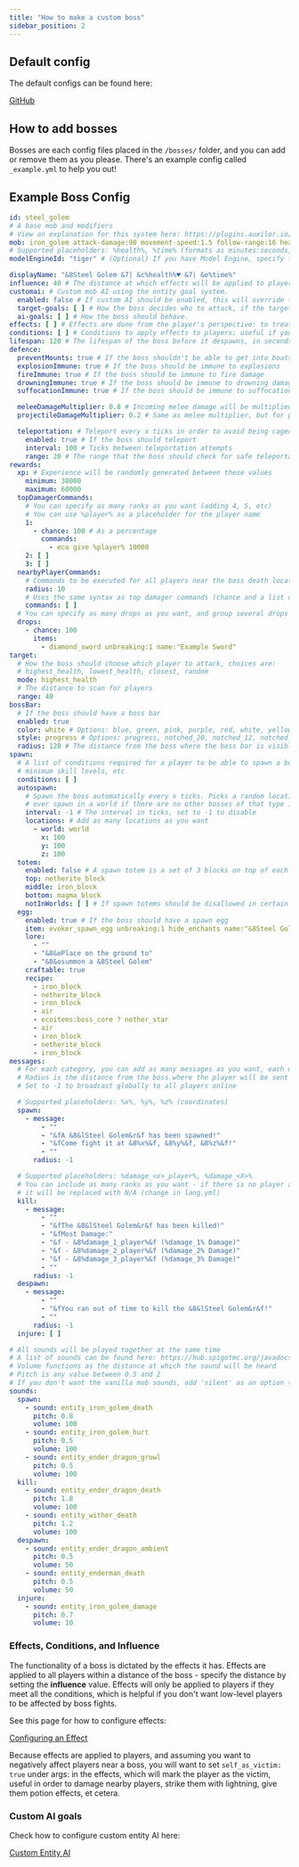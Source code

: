 ```yaml
---
title: "How to make a custom boss"
sidebar_position: 2
---
```


## Default config
The default configs can be found here:

[GitHub](https://github.com/Auxilor/EcoBosses/blob/master/eco-core/core-plugin/src/main/resources/bosses/)

## How to add bosses
Bosses are each config files placed in the `/bosses/` folder, and you can add or remove them as you please. There's an example config called `_example.yml` to help you out!

## Example Boss Config

```yaml
id: steel_golem
# A base mob and modifiers
# View an explanation for this system here: https://plugins.auxilor.io/all-plugins/the-entity-lookup-system
mob: iron_golem attack-damage:90 movement-speed:1.5 follow-range:16 health:1200
# Supported placeholders: %health%, %time% (formats as minutes:seconds, eg 1:56)
modelEngineId: "tiger" # (Optional) If you have Model Engine, specify the ID here.

displayName: "&8Steel Golem &7| &c%health%♥ &7| &e%time%"
influence: 40 # The distance at which effects will be applied to players
customai: # Custom mob AI using the entity goal system.
  enabled: false # If custom AI should be enabled, this will override the vanilla mob behaviour.
  target-goals: [ ] # How the boss decides who to attack, if the target mode isn't being used.
  ai-goals: [ ] # How the boss should behave.
effects: [ ] # Effects are done from the player's perspective: to treat the player as the victim, use the self_as_victim option in args
conditions: [ ] # Conditions to apply effects to players; useful if you don't want to affect low-level players
lifespan: 120 # The lifespan of the boss before it despawns, in seconds. Set to a massive number to disable.
defence:
  preventMounts: true # If the boss shouldn't be able to get into boats, minecarts, etc
  explosionImmune: true # If the boss should be immune to explosions
  fireImmune: true # If the boss should be immune to fire damage
  drowningImmune: true # If the boss should be immune to drowning damage
  suffocationImmune: true # If the boss should be immune to suffocation

  meleeDamageMultiplier: 0.8 # Incoming melee damage will be multiplied by this value. Set to 0 to render immune against melee
  projectileDamageMultiplier: 0.2 # Same as melee multiplier, but for projectiles

  teleportation: # Teleport every x ticks in order to avoid being caged in obsidian or similar
    enabled: true # If the boss should teleport
    interval: 100 # Ticks between teleportation attempts
    range: 20 # The range that the boss should check for safe teleportation blocks.
rewards:
  xp: # Experience will be randomly generated between these values
    minimum: 30000
    maximum: 60000
  topDamagerCommands:
    # You can specify as many ranks as you want (adding 4, 5, etc)
    # You can use %player% as a placeholder for the player name
    1:
      - chance: 100 # As a percentage
        commands:
          - eco give %player% 10000
    2: [ ]
    3: [ ]
  nearbyPlayerCommands:
    # Commands to be executed for all players near the boss death location
    radius: 10
    # Uses the same syntax as top damager commands (chance and a list of commands, can use %player%)
    commands: [ ]
  # You can specify as many drops as you want, and group several drops together under one chance
  drops:
    - chance: 100
      items:
        - diamond_sword unbreaking:1 name:"Example Sword"
target:
  # How the boss should choose which player to attack, choices are:
  # highest_health, lowest_health, closest, random
  mode: highest_health
  # The distance to scan for players
  range: 40
bossBar:
  # If the boss should have a boss bar
  enabled: true
  color: white # Options: blue, green, pink, purple, red, white, yellow
  style: progress # Options: progress, notched_20, notched_12, notched_10, notched_6
  radius: 120 # The distance from the boss where the boss bar is visible
spawn:
  # A list of conditions required for a player to be able to spawn a boss, useful to set
  # minimum skill levels, etc
  conditions: [ ]
  autospawn:
    # Spawn the boss automatically every x ticks. Picks a random location, but will only
    # ever spawn in a world if there are no other bosses of that type in the world.
    interval: -1 # The interval in ticks, set to -1 to disable
    locations: # Add as many locations as you want
      - world: world
        x: 100
        y: 100
        z: 100
  totem:
    enabled: false # A spawn totem is a set of 3 blocks on top of each other to spawn a boss (like a snow golem)
    top: netherite_block
    middle: iron_block
    bottom: magma_block
    notInWorlds: [ ] # If spawn totems should be disallowed in certain worlds, specify them here
  egg:
    enabled: true # If the boss should have a spawn egg
    item: evoker_spawn_egg unbreaking:1 hide_enchants name:"&8Steel Golem&f Spawn Egg"
    lore:
      - ""
      - "&8&oPlace on the ground to"
      - "&8&osummon a &8Steel Golem"
    craftable: true
    recipe:
      - iron_block
      - netherite_block
      - iron_block
      - air
      - ecoitems:boss_core ? nether_star
      - air
      - iron_block
      - netherite_block
      - iron_block
messages:
  # For each category, you can add as many messages as you want, each with their own radius.
  # Radius is the distance from the boss where the player will be sent the message
  # Set to -1 to broadcast globally to all players online

  # Supported placeholders: %x%, %y%, %z% (coordinates)
  spawn:
    - message:
        - ""
        - "&fA &8&lSteel Golem&r&f has been spawned!"
        - "&fCome fight it at &8%x%&f, &8%y%&f, &8%z%&f!"
        - ""
      radius: -1

  # Supported placeholders: %damage_<x>_player%, %damage_<X>%
  # You can include as many ranks as you want - if there is no player at a certain rank,
  # it will be replaced with N/A (change in lang.yml)
  kill:
    - message:
        - ""
        - "&fThe &8&lSteel Golem&r&f has been killed!"
        - "&fMost Damage:"
        - "&f - &8%damage_1_player%&f (%damage_1% Damage)"
        - "&f - &8%damage_2_player%&f (%damage_2% Damage)"
        - "&f - &8%damage_3_player%&f (%damage_3% Damage)"
        - ""
      radius: -1
  despawn:
    - message:
        - ""
        - "&fYou ran out of time to kill the &8&lSteel Golem&r&f!"
        - ""
      radius: -1
  injure: [ ]

# All sounds will be played together at the same time
# A list of sounds can be found here: https://hub.spigotmc.org/javadocs/bukkit/org/bukkit/Sound.html
# Volume functions as the distance at which the sound will be heard
# Pitch is any value between 0.5 and 2
# If you don't want the vanilla mob sounds, add 'silent' as an option to the mob
sounds:
  spawn:
    - sound: entity_iron_golem_death
      pitch: 0.8
      volume: 100
    - sound: entity_iron_golem_hurt
      pitch: 0.5
      volume: 100
    - sound: entity_ender_dragon_growl
      pitch: 0.5
      volume: 100
  kill:
    - sound: entity_ender_dragon_death
      pitch: 1.8
      volume: 100
    - sound: entity_wither_death
      pitch: 1.2
      volume: 100
  despawn:
    - sound: entity_ender_dragon_ambient
      pitch: 0.5
      volume: 50
    - sound: entity_enderman_death
      pitch: 0.5
      volume: 50
  injure:
    - sound: entity_iron_golem_damage
      pitch: 0.7
      volume: 10
```

### Effects, Conditions, and Influence
The functionality of a boss is dictated by the effects it has. Effects are applied to all players within a distance of the boss - specify the distance by setting the **influence** value. Effects will only be applied to players if they meet all the conditions, which is helpful if you don't want low-level players to be affected by boss fights.

See this page for how to configure effects:

[Configuring an Effect](https://plugins.auxilor.io/effects/configuring-an-effect)

Because effects are applied to players, and assuming you want to negatively affect players near a boss, you will want to set `self_as_victim: true` under args: in the effects, which will mark the player as the victim, useful in order to damage nearby players, strike them with lightning, give them potion effects, et cetera.

### Custom AI goals
Check how to configure custom entity AI here:

[Custom Entity AI](https://plugins.auxilor.io/all-plugins/custom-entity-ai)

